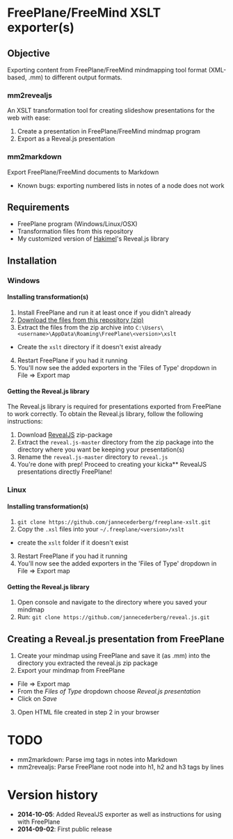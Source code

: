 # FreePlane/FreeMind XSLT exporter(s)

## Objective

Exporting content from FreePlane/FreeMind mindmapping tool format (XML-based, .mm) to different output formats.

### mm2revealjs

An XSLT transformation tool for creating slideshow presentations for the web with ease:

1. Create a presentation in FreePlane/FreeMind mindmap program
2. Export as a Reveal.js presentation

### mm2markdown

Export FreePlane/FreeMind documents to Markdown
  * Known bugs: exporting numbered lists in notes of a node does not work

## Requirements

- FreePlane program (Windows/Linux/OSX)
- Transformation files from this repository
- My customized version of [Hakimel](http://lab.hakimel.se)'s Reveal.js library

## Installation

### Windows

#### Installing transformation(s)

1. Install FreePlane and run it at least once if you didn't already
2. [Download the files from this repository (zip)](https://github.com/jannecederberg/freeplane-xslt/archive/master.zip)
3. Extract the files from the zip archive into `C:\Users\<username>\AppData\Roaming\FreePlane\<version>\xslt`
  - Create the `xslt` directory if it doesn't exist already
4. Restart FreePlane if you had it running
5. You'll now see the added exporters in the 'Files of Type' dropdown in File => Export map

#### Getting the Reveal.js library

The Reveal.js library is required for presentations exported from FreePlane to work correctly. To obtain the Reveal.js library, follow the following instructions:

1. Download [RevealJS](https://github.com/jannecederberg/reveal.js/archive/master.zip) zip-package
2. Extract the `reveal.js-master` directory from the zip package into the directory where you want be keeping your presentation(s)
3. Rename the `reveal.js-master` directory to `reveal.js`
4. You're done with prep! Proceed to creating your kicka** RevealJS presentations directly FreePlane!

### Linux

#### Installing transformation(s)

1. `git clone https://github.com/jannecederberg/freeplane-xslt.git`
2. Copy the `.xsl` files into your `~/.freeplane/<version>/xslt`
  - create the `xslt` folder if it doesn't exist
3. Restart FreePlane if you had it running
4. You'll now see the added exporters in the 'Files of Type' dropdown in File => Export map

#### Getting the Reveal.js library

1. Open console and navigate to the directory where you saved your mindmap
2. Run: `git clone https://github.com/jannecederberg/reveal.js.git`

## Creating a Reveal.js presentation from FreePlane

1. Create your mindmap using FreePlane and save it (as .mm) into the directory you extracted the reveal.js zip package
2. Export your mindmap from FreePlane
  - File => Export map
  - From the *Files of Type* dropdown choose *Reveal.js presentation*
  - Click on *Save*
3. Open HTML file created in step 2 in your browser

# TODO

* mm2markdown: Parse img tags in notes into Markdown
* mm2revealjs: Parse FreePlane root node into h1, h2 and h3 tags by lines

# Version history

- **2014-10-05**: Added RevealJS exporter as well as instructions for using with FreePlane
- **2014-09-02**: First public release